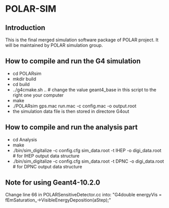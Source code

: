 # POLAR-SIM
## Introduction

This is the final merged simulation software package of POLAR project. It will be maintained by POLAR simulation group. 

## How to compile and run the G4 simulation

* cd POLARsim
* mkdir build
* cd build
* ../g4cmake.sh ..  # change the value geant4_base in this script to the right one your computer
* make
* ./POLARsim gps.mac run.mac -c config.mac -o output.root
* the simulation data file is then stored in directore G4out

## How to compile and run the analysis part

* cd Analysis
* make
* ./bin/sim_digitalize -c config.cfg sim_data.root -t IHEP -o digi_data.root  # for IHEP output data structure
* ./bin/sim_digitalize -c config.cfg sim_data.root -t DPNC -o digi_data.root  # for DPNC output data structure

## Note for using Geant4-10.2.0

Change line 66 in POLARSensitiveDetector.cc into:
    "G4double          energyVis         = fEmSaturation_->VisibleEnergyDeposition(aStep);"
